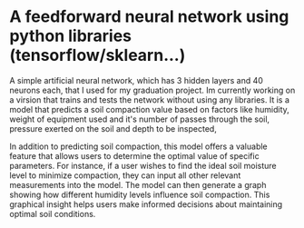 <h1>A feedforward neural network using python libraries (tensorflow/sklearn...)</h1>
<p>A simple artificial neural network, which has 3 hidden layers and 40 neurons each, that I used for my graduation project. Im currently working on a virsion that trains and tests the network without using any libraries. It is a model that predicts a soil compaction value based on factors like humidity, weight of equipment used and it's number of passes through the soil, pressure exerted on the soil and depth to be inspected,

In addition to predicting soil compaction, this model offers a valuable feature that allows users to determine the optimal value of specific parameters. For instance, if a user wishes to find the ideal soil moisture level to minimize compaction, they can input all other relevant measurements into the model. The model can then generate a graph showing how different humidity levels influence soil compaction. This graphical insight helps users make informed decisions about maintaining optimal soil conditions.
</p>
